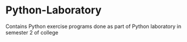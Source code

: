 # Python-Laboratory
Contains Python exercise programs done as part of Python laboratory in semester 2 of college
